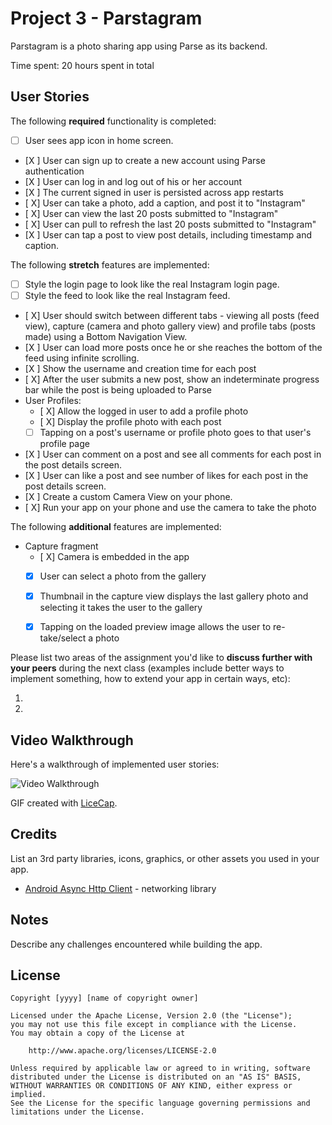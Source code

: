 # Project 3 - Parstagram

Parstagram is a photo sharing app using Parse as its backend.

Time spent: 20 hours spent in total

## User Stories

The following **required** functionality is completed:

- [ ] User sees app icon in home screen.
- [X ] User can sign up to create a new account using Parse authentication
- [X ] User can log in and log out of his or her account
- [X ] The current signed in user is persisted across app restarts
- [ X] User can take a photo, add a caption, and post it to "Instagram"
- [ X] User can view the last 20 posts submitted to "Instagram"
- [ X] User can pull to refresh the last 20 posts submitted to "Instagram"
- [X ] User can tap a post to view post details, including timestamp and caption.

The following **stretch** features are implemented:

- [ ] Style the login page to look like the real Instagram login page.
- [ ] Style the feed to look like the real Instagram feed.
- [ X] User should switch between different tabs - viewing all posts (feed view), capture (camera and photo gallery view) and profile tabs (posts made) using a Bottom Navigation View.
- [X ] User can load more posts once he or she reaches the bottom of the feed using infinite scrolling.
- [X ] Show the username and creation time for each post
- [ X] After the user submits a new post, show an indeterminate progress bar while the post is being uploaded to Parse
- User Profiles:
  - [ X] Allow the logged in user to add a profile photo
  - [ X] Display the profile photo with each post
  - [ ] Tapping on a post's username or profile photo goes to that user's profile page
- [X ] User can comment on a post and see all comments for each post in the post details screen.
- [X ] User can like a post and see number of likes for each post in the post details screen.
- [X ] Create a custom Camera View on your phone.
- [ X] Run your app on your phone and use the camera to take the photo

The following **additional** features are implemented:

- Capture fragment
  - [ X] Camera is embedded in the app
  - [X] User can select a photo from the gallery
  - [X] Thumbnail in the capture view displays the last gallery photo and selecting it takes the user to the gallery
  - [X] Tapping on the loaded preview image allows the user to re-take/select a photo


Please list two areas of the assignment you'd like to **discuss further with your peers** during the next class (examples include better ways to implement something, how to extend your app in certain ways, etc):

1.
2.

## Video Walkthrough

Here's a walkthrough of implemented user stories:

<img src='http://i.imgur.com/link/to/your/gif/file.gif' title='Video Walkthrough' width='' alt='Video Walkthrough' />

GIF created with [LiceCap](http://www.cockos.com/licecap/).

## Credits

List an 3rd party libraries, icons, graphics, or other assets you used in your app.

- [Android Async Http Client](http://loopj.com/android-async-http/) - networking library


## Notes

Describe any challenges encountered while building the app.

## License

    Copyright [yyyy] [name of copyright owner]

    Licensed under the Apache License, Version 2.0 (the "License");
    you may not use this file except in compliance with the License.
    You may obtain a copy of the License at

        http://www.apache.org/licenses/LICENSE-2.0

    Unless required by applicable law or agreed to in writing, software
    distributed under the License is distributed on an "AS IS" BASIS,
    WITHOUT WARRANTIES OR CONDITIONS OF ANY KIND, either express or implied.
    See the License for the specific language governing permissions and
    limitations under the License.
